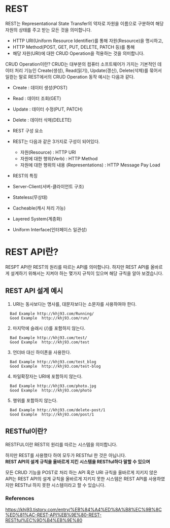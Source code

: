 # REST

REST는 Representational State Transfer의 약자로 자원을 이름으로 구분하여 해당 자원의 상태를 주고 받는 모든 것을 의미합니다.

* HTTP URI(Uniform Resource Identifier)를 통해 자원(Resource)을 명시하고,
* HTTP Method(POST, GET, PUT, DELETE, PATCH 등)를 통해
* 해당 자원(URI)에 대한 CRUD Operation을 적용하는 것을 의미합니다.

CRUD Operation이란?
CRUD는 대부분의 컴퓨터 소프트웨어가 가지는 기본적인 데이터 처리 기능인 Create(생성), Read(읽기), Update(갱신), Delete(삭제)를 묶어서 일컫는 말로 
REST에서의 CRUD Operation 동작 예시는 다음과 같다.

* Create : 데이터 생성(POST)
* Read : 데이터 조회(GET)
* Update : 데이터 수정(PUT, PATCH)
* Delete : 데이터 삭제(DELETE)


* REST 구성 요소
 * REST는 다음과 같은 3가지로 구성이 되어있다. 
   * 자원(Resource) : HTTP URI
   * 자원에 대한 행위(Verb) : HTTP Method
   * 자원에 대한 행위의 내용 (Representations) : HTTP Message Pay Load


* REST의 특징
 * Server-Client(서버-클라이언트 구조)
 * Stateless(무상태)
 * Cacheable(캐시 처리 가능)
 * Layered System(계층화)
 * Uniform Interface(인터페이스 일관성)
 

# REST API란?

RESPT API란 REST의 원리를 따르는 API를 의미합니다.
하지만 REST API를 올바르게 설계하기 위해서는 지켜야 하는 몇가지 규칙이 있으며 해당 규칙을 알아 보겠습니다.

## REST API 설계 예시

1. URI는 동사보다는 명사를, 대문자보다는 소문자를 사용하여야 한다.

```
  Bad Example http://khj93.com/Running/
  Good Example  http://khj93.com/run/  
```

2. 마지막에 슬래시 (/)를 포함하지 않는다.

```
  Bad Example http://khj93.com/test/  
  Good Example  http://khj93.com/test
```

3. 언더바 대신 하이폰을 사용한다.

```
  Bad Example http://khj93.com/test_blog
  Good Example  http://khj93.com/test-blog  
```

4. 파일확장자는 URI에 포함하지 않는다.

```
  Bad Example http://khj93.com/photo.jpg  
  Good Example  http://khj93.com/photo  
```

5. 행위를 포함하지 않는다.

```
  Bad Example http://khj93.com/delete-post/1  
  Good Example  http://khj93.com/post/1  
```


## RESTful이란?

RESTFUL이란 REST의 원리를 따르는 시스템을 의미합니다.

하지만 REST를 사용했다 하여 모두가 RESTful 한 것은 아닙니다.  
**REST API의 설계 규칙을 올바르게 지킨 시스템을 RESTful하다 말할 수 있으며**


모든 CRUD 기능을 POST로 처리 하는 API 혹은 
URI 규칙을 올바르게 지키지 않은 API는 REST API의 설계 규칙을 올바르게 지키지 못한 시스템은 REST API를 사용하였지만 
RESTful 하지 못한 시스템이라고 할 수 있습니다.


### References
https://khj93.tistory.com/entry/%EB%84%A4%ED%8A%B8%EC%9B%8C%ED%81%AC-REST-API%EB%9E%80-REST-RESTful%EC%9D%B4%EB%9E%80


